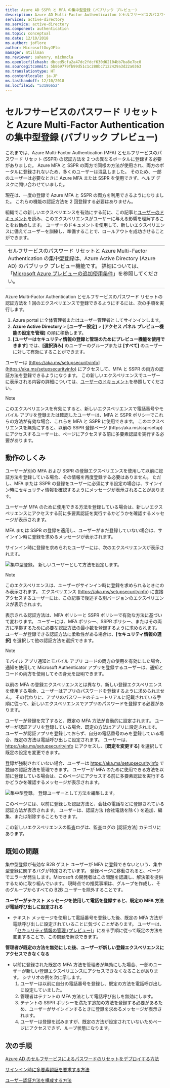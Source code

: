 ```yaml
---
title: Azure AD SSPR と MFA の集中型登録 (パブリック プレビュー)
description: Azure AD Multi-Factor Authenticaiton とセルフサービスのパスワード リセット登録 (パブリック プレビュー)
services: active-directory
ms.service: active-directory
ms.component: authentication
ms.topic: conceptual
ms.date: 12/10/2018
ms.author: joflore
author: MicrosoftGuyJFlo
manager: mtillman
ms.reviewer: sahenry, michmcla
ms.openlocfilehash: dbced5cfa2a47dc2fdcf630d62104bb7ba8e7bc0
ms.sourcegitcommit: 5b869779fb99d51c1c288bc7122429a3d22a0363
ms.translationtype: HT
ms.contentlocale: ja-JP
ms.lasthandoff: 12/10/2018
ms.locfileid: "53186652"
---
```

# <a name="converged-registration-for-self-service-password-reset-and-azure-multi-factor-authentication-public-preview"></a>セルフサービスのパスワード リセットと Azure Multi-Factor Authentication の集中型登録 (パブリック プレビュー)

これまでは、Azure Multi-Factor Authentication (MFA) とセルフサービスのパスワード リセット (SSPR) の認証方法を 2 つの異なるポータルに登録する必要がありました。 Azure MFA と SSPR の両方で同様の方法が使用され、両方のポータルに登録されないため、多くのユーザーは混乱しました。 そのため、一部のユーザーは必要なときに Azure MFA または SSPR を使用できず、ヘルプ デスクに問い合わせていました。 

現在は、一度の登録で Azure MFA と SSPR の両方を利用できるようになりました。 これらの機能の認証方法を 2 回登録する必要はありません。  

組織でこの新しいエクスペリエンスを有効にする前に、この記事と[ユーザーのドキュメント](https://aka.ms/securityinfoguide)を読み、このエクスペリエンスがユーザーに与える影響を理解することをお勧めします。 ユーザーのドキュメントを使用して、新しいエクスペリエンスに備えてユーザーを訓練し、準備することで、ロールアウトを成功させることができます。

|     |
| --- |
| セルフサービスのパスワード リセットと Azure Multi-Factor Authentication の集中型登録は、Azure Active Directory (Azure AD) のパブリック プレビュー機能です。 詳細については、「[Microsoft Azure プレビューの追加使用条件](https://azure.microsoft.com/support/legal/preview-supplemental-terms/)」を参照してください。|
|     |

Azure Multi-Factor Authentication とセルフサービスのパスワード リセットの認証方法を 1 回のエクスペリエンスで登録できるようにするには、次の手順を実行します。

1. Azure portal に全体管理者またはユーザー管理者としてサインインします。
2. **Azure Active Directory** > **[ユーザー設定]** > **[アクセス パネル プレビュー機能の設定を管理]** の順に移動します。
3. **[ユーザーはセキュリティ情報の登録と管理のためにプレビュー機能を使用できます]** では、**[選択済み]** のユーザーのグループまたは **[すべて]** のユーザーに対して有効にすることができます。

ユーザーは [https://aka.ms/setupsecurityinfo](https://aka.ms/setupsecurityinfo) にアクセスして、MFA と SSPR の両方の認証方法を登録できるようになります。 この新しいエクスペリエンスでユーザーに表示される内容の詳細については、[ユーザーのドキュメント](https://aka.ms/securityinfoguide)を参照してください。  

> [!NOTE]
> このエクスペリエンスを有効にすると、新しいエクスペリエンスで電話番号やモバイル アプリを登録または確認したユーザーは、MFA と SSPR ポリシーでこれらの方法が有効な場合、これらを MFA と SSPR に使用できます。 このエクスペリエンスを無効にすると、以前の SSPR 登録ページ (https:/aka.ms/ssprsetup) にアクセスするユーザーは、ページにアクセスする前に多要素認証を実行する必要があります。  

## <a name="how-it-works"></a>動作のしくみ

ユーザーが別の MFA および SSPR の登録エクスペリエンスを使用して以前に認証方法を登録している場合、その情報を再度登録する必要はありません。 ただし、MFA または SSPR の登録をユーザーに必須にする設定の場合は、サインイン時にセキュリティ情報を確認するようにメッセージが表示されることがあります。

ユーザーが MFA のために使用できる方法を登録している場合は、新しいエクスペリエンスにアクセスする前に多要素認証を実行するかどうかを確認するメッセージが表示されます。

MFA または SSPR の登録を適用し、ユーザーがまだ登録していない場合は、サインイン時に登録を求めるメッセージが表示されます。

サインイン時に登録を求められたユーザーには、次のエクスペリエンスが表示されます。

![集中型登録。 新しいユーザーとして方法を設定します。](./media/concept-registration-mfa-sspr-converged/concept-registration-add-methods.png)

> [!NOTE]
> このエクスペリエンスは、ユーザーがサインイン時に登録を求められるときにのみ表示されます。 エクスペリエンス (https://aka.ms/setupsecurityinfo) に直接アクセスするユーザーには、この記事で後述する別バージョンのエクスペリエンスが表示されます。

表示される認証方法は、MFA ポリシーと SSPR ポリシーで有効な方法に基づいて変わります。 ユーザーには、MFA ポリシー、SSPR ポリシー、またはその両方に準拠するために必要な認証方法の最小数を登録するように求められます。 ユーザーが登録できる認証方法に柔軟性がある場合は、**[セキュリティ情報の選択]** を選択して他の認証方法を選択できます。  

> [!NOTE]
> モバイル アプリ通知とモバイル アプリ コードの両方の使用を有効にした場合、通知を使用して Microsoft Authenticator アプリを登録するユーザーは、通知とコードの両方を使用してその身元を証明できます。

以前の MFA の登録エクスペリエンスとは異なり、新しい登録エクスペリエンスを使用する場合、ユーザーはアプリのパスワードを登録するように求められません。 その代わりに、アプリのパスワードのチュートリアルに記載されている手順に従って、新しいエクスペリエンスでアプリのパスワードを登録する必要があります。  

ユーザーが登録を完了すると、既定の MFA 方法が自動的に設定されます。 ユーザーが認証アプリを登録している場合、既定の方法はアプリに設定されます。 ユーザーが認証アプリを登録しておらず、自分の電話番号のみを登録している場合、既定の方法は電話呼び出しに設定されます。 ユーザーは、 https://aka.ms/setupsecurityinfo にアクセスし、**[既定を変更する]** を選択して既定の設定を変更できます。  

登録が強制されていない場合、ユーザーは https://aka.ms/setupsecurityinfo で独自の認証方法を管理できます。 ユーザーが MFA のために使用できる方法を以前に登録している場合は、このページにアクセスする前に多要素認証を実行するかどうかを確認するメッセージが表示されます。  

![集中型登録。 登録ユーザーとして方法を編集します。](./media/concept-registration-mfa-sspr-converged/concept-registration-edit-methods.png)

このページには、以前に登録した認証方法と、会社の電話などに登録されている認証方法が表示されます。 ユーザーは、認証方法 (会社電話を除く) を追加、編集、または削除することもできます。  

この新しいエクスペリエンスの監査ログは、監査ログの [認証方法] カテゴリにあります。  

## <a name="known-issues"></a>既知の問題

集中型登録が有効な B2B ゲスト ユーザーが MFA に登録できないという、集中型登録に関するバグが特定されています。 登録ページに移動されると、ページでエラーが発生します。Microsoft の開発者はこの問題を認識し、解決策を提供するために取り組んでいます。 現時点での推奨事項は、グループを作成し、そのグループからすべての B2B ユーザーを除外することです。

**ユーザーがテキスト メッセージを使用して電話を登録すると、既定の MFA 方法が電話呼び出しに設定される**

   * テキスト メッセージを使用して電話番号を登録した後、既定の MFA 方法が電話呼び出しに設定されていることに気づくことがあります。 ユーザーは、「[セキュリティ情報の管理 (プレビュー)](../user-help/security-info-manage-settings.md#change-your-info)」にある手順に従って既定の方法を変更することで、この問題を解決できます。

**管理者が既定の方法を無効にした後、ユーザーが新しい登録エクスペリエンスにアクセスできなくなる**

   * 以前に登録された既定の MFA 方法を管理者が無効にした場合、一部のユーザーが新しい登録エクスペリエンスにアクセスできなくなることがあります。 シナリオの例を次に示します。
      1. ユーザーは以前に自分の電話番号を登録し、既定の方法を電話呼び出しに設定していました。
      2. 管理者はテナントの MFA 方法として電話呼び出しを無効にします。
      3. テナントの SSPR ポリシーを満たす追加の方法を登録する必要があるため、ユーザーがサインインするときに登録を求めるメッセージが表示されます。
      4. ユーザーは登録を試みますが、既定の方法が設定されていないためページにアクセスできず、ループ状態になります。

## <a name="next-steps"></a>次の手順

[Azure AD のセルフサービスによるパスワードのリセットをデプロイする方法](howto-sspr-deployment.md)

[サインイン時に多要素認証を要求する方法](howto-mfa-getstarted.md)

[ユーザー認証方法を構成する方法](https://aka.ms/securityinfoguide)